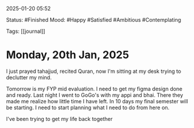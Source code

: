 
2025-01-20 05:52

Status: #Finished 
Mood: #Happy #Satisfied #Ambitious #Contemplating

Tags: [[journal]]

#  Monday, 20th Jan, 2025

I just prayed tahajjud, recited Quran, now I'm sitting at my desk trying to declutter my mind. 

Tomorrow is my FYP mid evaluation. I need to get my figma design done and ready. Last night I went to GoGo's with my appi and bhai. There they made me realize how little time I have left. In 10 days my final semester will be starting. I need to start planning what I need to do from here on.

I've been trying to get my life back together
